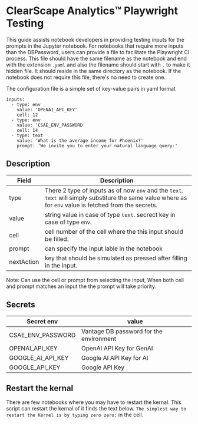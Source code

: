 # ClearScape Analytics™ Playwright Testing

This guide assists notebook developers in providing testing inputs for the prompts in the Jupyter notebook. For notebooks that require more inputs than the DBPassword, users can provide a file to facilitate the Playwright CI process. This file should have the same filename as the notebook and end with the extension `.yaml` and also the filename should start with `.` to make it hidden file. It should reside in the same directory as the notebook. If the notebook does not require this file, there's no need to create one.

The configuration file is a simple set of key-value pairs in yaml format

```
inputs:
  - type: env
    value: 'OPENAI_API_KEY'
    cell: 12
  - type: env
    value: 'CSAE_ENV_PASSWORD'
    cell: 14
  - type: text
    value: 'What is the average income for Phoenix?'
    prompt: 'We invite you to enter your natural language query:'
```
## Description 
| Field  | Description |
| ---- | --- |
| type | There 2 type of inputs as of now `env` and the `text`. `text` will simply substiture the same value where as for `env` value is fetched from the secrets.|
| value | string value in case of type `text`. secrect key in case of type `env`. |
| cell | cell number of the cell where the this input should be filled. |
| prompt | can specify the input lable in the notebook |
| nextAction | key that should be simulated as pressed after filling in the input. |

Note: Can use the cell or prompt from selecting the input, When both cell and prompt matches an input the the prompt will take priority.

## Secrets
| Secret env  | value |
| ----------------- | ----- |
| CSAE_ENV_PASSWORD   | Vantage DB password for the environment |
| OPENAI_API_KEY | OpenAI API Key for GenAI |
| GOOGLE_AI_API_KEY | Google AI API Key for AI |
| GOOGLE_API_KEY | Google API Key |

## Restart the kernal
There are few notebooks where you may have to restart the kernal. This script can restart the kernal of it finds the text below.
`The simplest way to restart the Kernel is by typing zero zero:` in the cell.